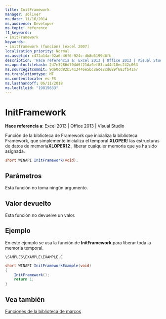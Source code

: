 ```yaml
---
title: InitFramework
manager: soliver
ms.date: 11/16/2014
ms.audience: Developer
ms.topic: reference
f1_keywords:
- InitFramework
keywords:
- initframework (función) [excel 2007]
localization_priority: Normal
ms.assetid: c472a14a-92a6-46f6-924c-db8d6199d6fb
description: 'Hace referencia a: Excel 2013 | Office 2013 | Visual Studio'
ms.openlocfilehash: 2d7e3286d794d6f21da9ef83ca44d18ec242c063
ms.sourcegitcommit: 9d60cd82b5413446e5bc8ace2cd689f683fb41a7
ms.translationtype: MT
ms.contentlocale: es-ES
ms.lasthandoff: 06/11/2018
ms.locfileid: "19815633"
---
```

# <a name="initframework"></a>InitFramework

 **Hace referencia a**: Excel 2013 | Office 2013 | Visual Studio 
  
Función de la biblioteca de Framework que inicializa la biblioteca Framework, que simplemente inicializa el temporal **XLOPER**/ las estructuras de datos de memoria**XLOPER12** , liberar cualquier memoria que ya ha sido asignada. 
  
```cs
short WINAPI InitFramework(void);
```

## <a name="parameters"></a>Parámetros

Esta función no toma ningún argumento.
  
## <a name="return-value"></a>Valor devuelto

Esta función no devuelve un valor.
  
## <a name="example"></a>Ejemplo

En este ejemplo se usa la función de **InitFramework** para liberar toda la memoria temporal. 
  
 `\SAMPLES\EXAMPLE\EXAMPLE.C`
  
```cs
short WINAPI InitFrameworkExample(void)
{
    InitFramework();
    return 1;
}
```

## <a name="see-also"></a>Vea también



[Funciones de la biblioteca de marcos](functions-in-the-framework-library.md)

